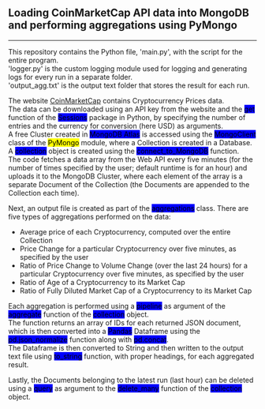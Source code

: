 ## Loading CoinMarketCap API data into MongoDB and performing aggregations using PyMongo
--------------------------------------
This repository contains the Python file, 'main.py', with the script for the entire program.<br />'logger.py' is the custom logging module used for logging and generating logs for every run in a separate folder.<br />'output_agg.txt' is the output text folder that stores the result for each run.

The website [CoinMarketCap](https://coinmarketcap.com/) contains Cryptocurrency Prices data.<br />
The data can be downloaded using an API key from the website and the <mark style="background-color: blue">get</mark> function of the <mark style="background-color: blue">Sessions</mark> package in Python, by specifying the number of entries and the currency for conversion (here USD) as arguments.<br />
A free Cluster created in <mark style="background-color: blue">MongoDB Atlas</mark> is accessed using the <mark style="background-color: blue">MongoClient</mark> class of the <mark style="background-color: yellow">PyMongo</mark> module, where a Collection is created in a Database.<br />
A <mark style="background-color: blue">collection</mark> object is created using the <mark style="background-color: blue">connect_to_MongoDB</mark> function.<br />The code fetches a data array from the Web API every five minutes (for the number of times specified by the user; default runtime is for an hour) and uploads it to the MongoDB Cluster, where each element of the array is a separate Document of the Collection (the Documents are appended to the Collection each time).

Next, an output file is created as part of the <mark style="background-color: blue">aggregations</mark> class. There are five types of aggregations performed on the data:
* Average price of each Cryptocurrency, computed over the entire Collection
* Price Change for a particular Cryptocurrency over five minutes, as specified by the user
* Ratio of Price Change to Volume Change (over the last 24 hours) for a particular Cryptocurrency over five minutes, as specified by the user
* Ratio of Age of a Cryptocurrency to its Market Cap
* Ratio of Fully Diluted Market Cap of a Cryptocurrency to its Market Cap

Each aggregation is performed using a <mark style="background-color: blue">pipeline</mark> as argument of the <mark style="background-color: blue">aggregate</mark> function of the <mark style="background-color: blue">collection</mark> object.<br />
The function returns an array of IDs for each returned JSON document, which is then converted into a <mark style="background-color: blue">Pandas</mark> Dataframe using the <mark style="background-color: blue">pd.json_normalize</mark> function along with <mark style="background-color: blue">pd.concat</mark>.<br />
The Dataframe is then converted to String and then written to the output text file using <mark style="background-color: blue">to_string</mark> function, with proper headings, for each aggregated result.<br />

Lastly, the Documents belonging to the latest run (last hour) can be deleted using a <mark style="background-color: blue">query</mark> as argument to the <mark style="background-color: blue">delete_many</mark> function of the <mark style="background-color: blue">collection</mark> object.


